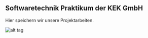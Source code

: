 ## Softwaretechnik Praktikum der KEK GmbH

Hier speichern wir unsere Projektarbeiten.


![alt tag](http://www.dresdner-industrietage.de/files/company/KEK-Logo-ohne%20Claim.jpg)
